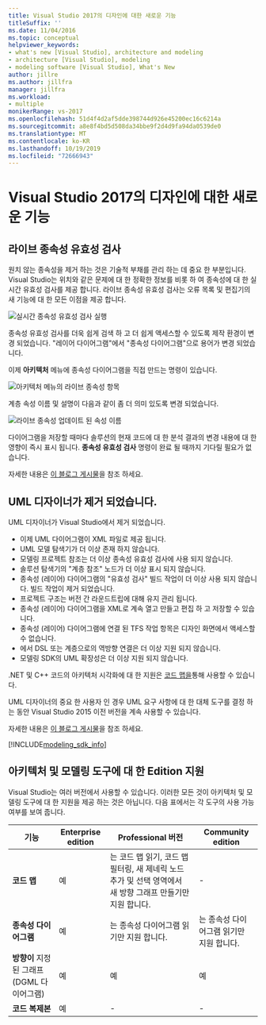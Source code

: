 ```yaml
---
title: Visual Studio 2017의 디자인에 대한 새로운 기능
titleSuffix: ''
ms.date: 11/04/2016
ms.topic: conceptual
helpviewer_keywords:
- what's new [Visual Studio], architecture and modeling
- architecture [Visual Studio], modeling
- modeling software [Visual Studio], What's New
author: jillre
ms.author: jillfra
manager: jillfra
ms.workload:
- multiple
monikerRange: vs-2017
ms.openlocfilehash: 51d4f4d2af5dde398744d926e45200ec16c6214a
ms.sourcegitcommit: a8e8f4bd5d508da34bbe9f2d4d9fa94da0539de0
ms.translationtype: MT
ms.contentlocale: ko-KR
ms.lasthandoff: 10/19/2019
ms.locfileid: "72666943"
---
```

# <a name="whats-new-for-design-in-visual-studio-2017"></a>Visual Studio 2017의 디자인에 대한 새로운 기능

## <a name="live-dependency-validation"></a>라이브 종속성 유효성 검사

원치 않는 종속성을 제거 하는 것은 기술적 부채를 관리 하는 데 중요 한 부분입니다. Visual Studio는 위치와 같은 문제에 대 한 정확한 정보를 비롯 하 여 종속성에 대 한 실시간 유효성 검사를 제공 합니다. 라이브 종속성 유효성 검사는 오류 목록 및 편집기의 새 기능에 대 한 모든 이점을 제공 합니다.

![실시간 종속성 유효성 검사 실행](media/dep-validation-whatsnew-01.png)

종속성 유효성 검사를 더욱 쉽게 검색 하 고 더 쉽게 액세스할 수 있도록 제작 환경이 변경 되었습니다. "레이어 다이어그램"에서 "종속성 다이어그램"으로 용어가 변경 되었습니다.

이제 **아키텍처** 메뉴에 종속성 다이어그램을 직접 만드는 명령이 있습니다.

![아키텍처 메뉴의 라이브 종속성 항목](media/dep-validation-whatsnew-02.png)

계층 속성 이름 및 설명이 다음과 같이 좀 더 의미 있도록 변경 되었습니다.

![라이브 종속성 업데이트 된 속성 이름](media/dep-validation-whatsnew-03.png)

다이어그램을 저장할 때마다 솔루션의 현재 코드에 대 한 분석 결과의 변경 내용에 대 한 영향이 즉시 표시 됩니다. **종속성 유효성 검사** 명령이 완료 될 때까지 기다릴 필요가 없습니다.

자세한 내용은 [이 블로그 게시물](https://devblogs.microsoft.com/devops/live-architecture-dependency-validation-in-visual-studio-15-preview-5/)을 참조 하세요.

## <a name="uml-designers-have-been-removed"></a>UML 디자이너가 제거 되었습니다.

UML 디자이너가 Visual Studio에서 제거 되었습니다.

* 이제 UML 다이어그램이 XML 파일로 제공 됩니다.
* UML 모델 탐색기가 더 이상 존재 하지 않습니다.
* 모델링 프로젝트 참조는 더 이상 종속성 유효성 검사에 사용 되지 않습니다.
* 솔루션 탐색기의 "계층 참조" 노드가 더 이상 표시 되지 않습니다.
* 종속성 (레이어) 다이어그램의 "유효성 검사" 빌드 작업이 더 이상 사용 되지 않습니다. 빌드 작업이 제거 되었습니다.
* 프로젝트 구조는 버전 간 라운드트립에 대해 유지 관리 됩니다.
* 종속성 (레이어) 다이어그램을 XML로 계속 열고 만들고 편집 하 고 저장할 수 있습니다.
* 종속성 (레이어) 다이어그램에 연결 된 TFS 작업 항목은 디자인 화면에서 액세스할 수 없습니다.
* 에서 DSL 또는 계층으로의 역방향 연결은 더 이상 지원 되지 않습니다.
* 모델링 SDK의 UML 확장성은 더 이상 지원 되지 않습니다.

.NET 및 C++ 코드의 아키텍처 시각화에 대 한 지원은 [코드 맵을](map-dependencies-across-your-solutions.md)통해 사용할 수 있습니다.

UML 디자이너의 중요 한 사용자 인 경우 UML 요구 사항에 대 한 대체 도구를 결정 하는 동안 Visual Studio 2015 이전 버전을 계속 사용할 수 있습니다.

자세한 내용은 [이 블로그 게시물](https://devblogs.microsoft.com/devops/uml-designers-have-been-removed-layer-designer-now-supports-live-architectural-analysis/)을 참조 하세요.

[!INCLUDE[modeling_sdk_info](includes/modeling_sdk_info.md)]

## <a name="a-nameversionsupport-edition-support-for-architecture-and-modeling-tools"></a>아키텍처 및 모델링 도구에 대 한 <a name="VersionSupport" />Edition 지원

Visual Studio는 여러 버전에서 사용할 수 있습니다. 이러한 모든 것이 아키텍처 및 모델링 도구에 대 한 지원을 제공 하는 것은 아닙니다. 다음 표에서는 각 도구의 사용 가능 여부를 보여 줍니다.

|**기능**|**Enterprise edition**|**Professional 버전**|**Community edition**|
|-|-|-|-|
|**코드 맵**|예|는 코드 맵 읽기, 코드 맵 필터링, 새 제네릭 노드 추가 및 선택 영역에서 새 방향 그래프 만들기만 지원 합니다.|-|
|**종속성 다이어그램**|예|는 종속성 다이어그램 읽기만 지원 합니다.|는 종속성 다이어그램 읽기만 지원 합니다.|
|**방향이** 지정 된 그래프 (DGML 다이어그램)|예|예|예|
|**코드 복제본**|예|-|-|